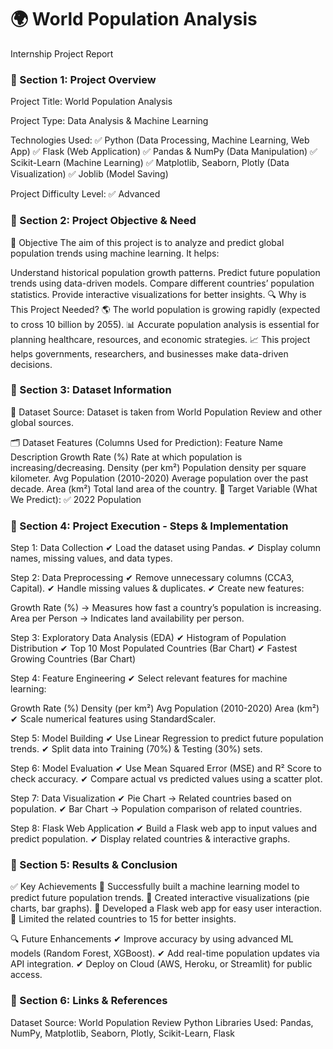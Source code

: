 
# 🌍 World Population Analysis
Internship Project Report
### 📌 Section 1: Project Overview
Project Title:
World Population Analysis

Project Type:
Data Analysis & Machine Learning

Technologies Used:
✅ Python (Data Processing, Machine Learning, Web App)
✅ Flask (Web Application)
✅ Pandas & NumPy (Data Manipulation)
✅ Scikit-Learn (Machine Learning)
✅ Matplotlib, Seaborn, Plotly (Data Visualization)
✅ Joblib (Model Saving)

Project Difficulty Level:
✅ Advanced

### 📌 Section 2: Project Objective & Need
🎯 Objective
The aim of this project is to analyze and predict global population trends using machine learning. It helps:

Understand historical population growth patterns.
Predict future population trends using data-driven models.
Compare different countries’ population statistics.
Provide interactive visualizations for better insights.
🔍 Why is This Project Needed?
🌎 The world population is growing rapidly (expected to cross 10 billion by 2055).
📊 Accurate population analysis is essential for planning healthcare, resources, and economic strategies.
📈 This project helps governments, researchers, and businesses make data-driven decisions.

### 📌 Section 3: Dataset Information
📜 Dataset Source:
Dataset is taken from World Population Review and other global sources.

🗂️ Dataset Features (Columns Used for Prediction):
Feature Name	Description
Growth Rate (%)	Rate at which population is increasing/decreasing.
Density (per km²)	Population density per square kilometer.
Avg Population (2010-2020)	Average population over the past decade.
Area (km²)	Total land area of the country.
📌 Target Variable (What We Predict):
✅ 2022 Population

### 📌 Section 4: Project Execution - Steps & Implementation
Step 1: Data Collection
✔ Load the dataset using Pandas.
✔ Display column names, missing values, and data types.

Step 2: Data Preprocessing
✔ Remove unnecessary columns (CCA3, Capital).
✔ Handle missing values & duplicates.
✔ Create new features:

Growth Rate (%) → Measures how fast a country’s population is increasing.
Area per Person → Indicates land availability per person.

Step 3: Exploratory Data Analysis (EDA)
✔ Histogram of Population Distribution
✔ Top 10 Most Populated Countries (Bar Chart)
✔ Fastest Growing Countries (Bar Chart)

Step 4: Feature Engineering
✔ Select relevant features for machine learning:

Growth Rate (%)
Density (per km²)
Avg Population (2010-2020)
Area (km²)
✔ Scale numerical features using StandardScaler.

Step 5: Model Building
✔ Use Linear Regression to predict future population trends.
✔ Split data into Training (70%) & Testing (30%) sets.

Step 6: Model Evaluation
✔ Use Mean Squared Error (MSE) and R² Score to check accuracy.
✔ Compare actual vs predicted values using a scatter plot.

Step 7: Data Visualization
✔ Pie Chart → Related countries based on population.
✔ Bar Chart → Population comparison of related countries.

Step 8: Flask Web Application
✔ Build a Flask web app to input values and predict population.
✔ Display related countries & interactive graphs.

### 📌 Section 5: Results & Conclusion
✅ Key Achievements
🔹 Successfully built a machine learning model to predict future population trends.
🔹 Created interactive visualizations (pie charts, bar graphs).
🔹 Developed a Flask web app for easy user interaction.
🔹 Limited the related countries to 15 for better insights.

🔍 Future Enhancements
✔ Improve accuracy by using advanced ML models (Random Forest, XGBoost).
✔ Add real-time population updates via API integration.
✔ Deploy on Cloud (AWS, Heroku, or Streamlit) for public access.

### 📌 Section 6: Links & References
Dataset Source: World Population Review
Python Libraries Used: Pandas, NumPy, Matplotlib, Seaborn, Plotly, Scikit-Learn, Flask
